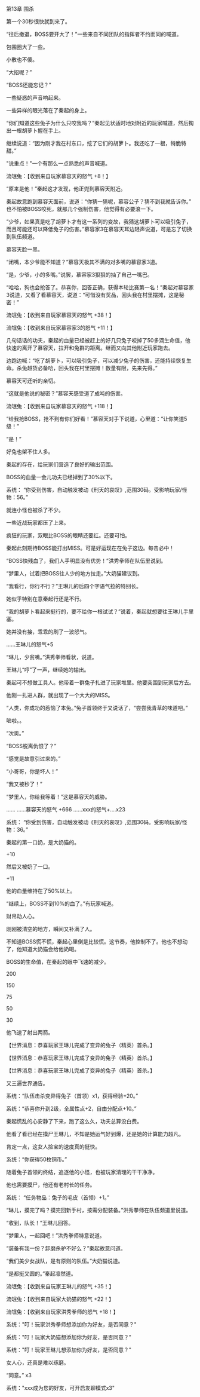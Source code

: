 第13章 围杀

第一个30秒很快就到来了。

“往后撤退，BOSS要开大了！”一些来自不同团队的指挥者不约而同的喊道。

包围圈大了一些。

小散也不傻。

“大招呢？”

“BOSS还能忘记？”

一些疑惑的声音响起来。

一些异样的眼光落在了秦起的身上。

“你们知道这些兔子为什么只咬我吗？”秦起见状适时地对附近的玩家喊道，然后掏出一根胡萝卜握在手上。

继续说道：“因为刚才我在村东口，挖了它们的胡萝卜。我还吃了一根，特脆特甜。”

"说重点！"一个有那么一点熟悉的声音喊道。

流氓兔：【收到来自玩家慕容天的怒气 +8！】

“原来是他！”秦起这才发现，他正兜到慕容天附近。

秦起故意跑到慕容天面前，说道：“你猜一猜呢，慕容公子？猜不到我就告诉你。” 也不怕被BOSS咬死，就那几个强制伤害，他觉得有必要浪一下。

“少爷，如果真是吃了胡萝卜才有这一系列的变故，我猜这胡萝卜可以吸引兔子，而且可能还可以降低兔子的伤害。”慕容家3在慕容天耳边轻声说道，可是忘了切换到队伍频道。

慕容天脸一黑。

“闭嘴，本少爷能不知道？”慕容天极其不满的对多嘴的慕容家3道。

“是，少爷，小的多嘴。”说罢，慕容家3狠狠的抽了自己一嘴巴。

“哈哈，狗也会抢答了。恭喜你，回答正确，获得本轮比赛第一名！”秦起对慕容家3说道，又看了看慕容天，说道：“可惜没有奖品，回头我在村里摆摊，这是秘密！”

流氓兔：【收到来自玩家慕容天的怒气 +38！】

流氓兔：【收到来自玩家慕容家3的怒气 +11！】

几句话话的功夫，秦起的血量已经被赶上的好几只兔子咬掉了50多滴生命值，他快速的离开了慕容天，拉开和兔群的距离。继而又向其他附近玩家跑去。

边跑边喊：“吃了胡萝卜，可以吸引兔子，可以减少兔子的伤害，还能持续恢复生命。杀兔越货必备哈，回头我在村里摆摊！数量有限，先来先得。”

慕容天可还听的亲切。

“这就是他说的秘密？”慕容天感受道了成吨的伤害。

流氓兔：【收到来自玩家慕容天的怒气 +118！】

“给我抢BOSS，抢不到有你们好看！”慕容天对手下说道，心里道：“让你笑道5级！”

“是！”

好兔也架不住人多。

秦起的存在，给玩家们营造了良好的输出范围。

BOSS的血量一会儿功夫已经掉到了30%以下。

系统： “你受到伤害，自动触发被动《刑天的哀叹》,范围30码。受影响玩家/怪物：56。”

就连小怪也被杀了不少。

一些近战玩家都压了上来。

疯狂的玩家，双眼比BOSS的眼睛还要红。还要可怕。

秦起此刻期待BOSS能打出MISS。可是好运现在在兔子这边。每击必中！

“BOSS快残血了，我们人手明显没有优势！”洪秀拳师在队伍里说到。

“梦里人，试着把BOSS往人少的地方拉走。”大奶猫建议到。

“我看行，你行不行？”王琳儿的后四个字语气拉的特别长。

她似乎特别在意秦起行还是不行。

“我的胡萝卜看起来挺行的，要不给你一根试试？”说着，秦起就想要往王琳儿手里塞。

她并没有接，乖乖的刷了一波怒气。

......王琳儿的怒气+5

“琳儿，少贫嘴。”洪秀拳师看状，说道。

王琳儿“哼”了一声，继续她的输出。

秦起可不想做工具人。他带着一群兔子扎进了玩家堆里。他要突围到玩家后方去。

他刚一扎进人群，就出现了一个大大的MISS。

“人类，你成功的惹恼了本兔。”兔子首领终于又说话了，“尝尝我青草的味道吧。”

呲啦。。

“次奥。”

“BOSS脱离仇恨了？”

“感觉是故意引过来的。”

“小哥哥，你是坏人！”

“我又被秒了！”

“梦里人，你给我等着！”这是慕容天的威胁。

......
......慕容天的怒气 +666
......xxx的怒气+....x23

系统： “你受到伤害，自动触发被动《刑天的哀叹》,范围30码。受影响玩家/怪物：36。”

秦起的第一口奶，是大奶猫的。

+10

然后又被奶了一口。

+11

他的血量维持在了50%以上。

“继续上，BOSS不到10%的血了。”有玩家喊道。

财帛动人心。

刚刚被清空的地方，瞬间又补满了人。

不知道BOSS慌不慌，秦起心里倒是比较慌。这节奏，他控制不了。他也不想动了，他知道大奶猫会给他奶喝。

BOSS的生命值，在秦起的眼中飞速的减少。

200

150

75

50

30

他飞速了射出两箭。

【世界消息：恭喜玩家王琳儿完成了变异的兔子（精英）首杀。】

【世界消息：恭喜玩家王琳儿完成了变异的兔子（精英）首杀。】

【世界消息：恭喜玩家王琳儿完成了变异的兔子（精英）首杀。】

又三遍世界通告。

系统：“队伍击杀变异得兔子（首领）x1，获得经验+20。”

系统：“恭喜你升到2级，全属性点+2，自由分配点+10。”

秦起慌乱的心安静了下来，跑了这么久，功夫总算没白费。

他看了看已经在摸尸王琳儿，不知是她运气好到爆，还是她的计算能力超凡。

肯定一点，这女人捡宝的速度真的挺快。

系统：“你获得50枚铜币。”

随着兔子首领的终结，追逐他的小怪，也被玩家清理的干干净净。

他也需要摸尸，他还有老村长的任务。

系统： “任务物品：兔子的毛皮（首领）+1。”

“琳儿，摸完了吗？摸完回新手村，按需分配装备。”洪秀拳师在队伍频道里说道。

“收到，队长！”王琳儿回答。

“梦里人，一起回吧！”洪秀拳师特意说道。

“装备有我一份？卸磨杀驴不好么？”秦起故意问道。

“我们美少女战队，是有原则的队伍。”大奶猫说道。

“是都挺又圆的。”秦起凛然道。

流氓兔：【收到来自玩家王琳儿的怒气 +35！】

流氓兔：【收到来自玩家大奶猫的怒气 +22！】

流氓兔：【收到来自玩家洪秀拳师的怒气 +18！】

系统："叮！玩家洪秀拳师想添加你为好友，是否同意？"

系统："叮！玩家大奶猫想添加你为好友，是否同意？"

系统："叮！玩家王琳儿想添加你为好友，是否同意？"

女人心，还真是难以琢磨。

“同意。” x3

系统："xxx成为您的好友，可开启友聊模式x3"





